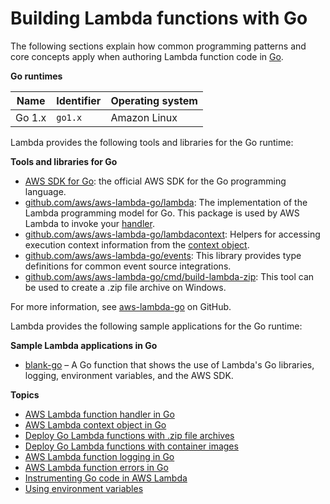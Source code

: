 # Building Lambda functions with Go<a name="lambda-golang"></a>

The following sections explain how common programming patterns and core concepts apply when authoring Lambda function code in [Go](https://golang.org/)\.


**Go runtimes**  

| Name | Identifier | Operating system | 
| --- | --- | --- | 
|  Go 1\.x  |  `go1.x`  |  Amazon Linux  | 

Lambda provides the following tools and libraries for the Go runtime:

**Tools and libraries for Go**
+ [AWS SDK for Go](https://github.com/aws/aws-sdk-go): the official AWS SDK for the Go programming language\.
+ [github\.com/aws/aws\-lambda\-go/lambda](https://github.com/aws/aws-lambda-go/tree/master/lambda): The implementation of the Lambda programming model for Go\. This package is used by AWS Lambda to invoke your [handler](golang-handler.md)\.
+ [github\.com/aws/aws\-lambda\-go/lambdacontext](https://github.com/aws/aws-lambda-go/tree/master/lambdacontext): Helpers for accessing execution context information from the [context object](golang-context.md)\.
+ [github\.com/aws/aws\-lambda\-go/events](https://github.com/aws/aws-lambda-go/tree/master/events): This library provides type definitions for common event source integrations\.
+ [github\.com/aws/aws\-lambda\-go/cmd/build\-lambda\-zip](https://github.com/aws/aws-lambda-go/tree/master/cmd/build-lambda-zip): This tool can be used to create a \.zip file archive on Windows\.

For more information, see [aws\-lambda\-go](https://github.com/aws/aws-lambda-go) on GitHub\.

Lambda provides the following sample applications for the Go runtime:

**Sample Lambda applications in Go**
+ [blank\-go](https://github.com/awsdocs/aws-lambda-developer-guide/tree/main/sample-apps/blank-go) – A Go function that shows the use of Lambda's Go libraries, logging, environment variables, and the AWS SDK\.

**Topics**
+ [AWS Lambda function handler in Go](golang-handler.md)
+ [AWS Lambda context object in Go](golang-context.md)
+ [Deploy Go Lambda functions with \.zip file archives](golang-package.md)
+ [Deploy Go Lambda functions with container images](go-image.md)
+ [AWS Lambda function logging in Go](golang-logging.md)
+ [AWS Lambda function errors in Go](golang-exceptions.md)
+ [Instrumenting Go code in AWS Lambda](golang-tracing.md)
+ [Using environment variables](golang-envvars.md)